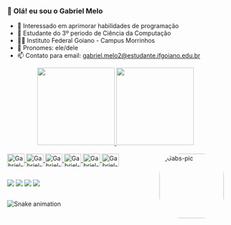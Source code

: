 ### 👋 Olá! eu sou o Gabriel Melo 
- 👀 Interessado em aprimorar habilidades de programação
- 🌱 Estudante do 3º periodo de Ciência da Computação
- 👨‍🎓 Instituto Federal Goiano - Campus Morrinhos
- 🤗 Pronomes: ele/dele
- 📫 Contato para email: gabriel.melo2@estudante.ifgoiano.edu.br


<div align="center">
  <a href="https://github.com/gabrielvmsf">
  <img height="180em" src="https://github-readme-stats.vercel.app/api?username=gabrielvmsf&show_icons=true&theme=synthwave&include_all_commits=true&count_private=true"/>
  <img height="180em" src="https://github-readme-stats.vercel.app/api/top-langs/?username=gabrielvmsf&layout=compact&langs_count=7&theme=synthwave"/>
</div>
  

<div style="display: inline_block"><br>
  <img align="center" alt="Gabriel-Java" height="30" width="40" src="https://cdn.jsdelivr.net/gh/devicons/devicon/icons/java/java-original.svg">
  <img align="center" alt="Gabriel-Python" height="30" width="40" src="https://cdn.jsdelivr.net/gh/devicons/devicon/icons/python/python-original.svg">
  <img align="center" alt="Gabriel-Unity" height="30" width="40" src="https://cdn.jsdelivr.net/gh/devicons/devicon/icons/unity/unity-original.svg">
  <img align="center" alt="Gabriel-C" height="30" width="40" src="https://cdn.jsdelivr.net/gh/devicons/devicon/icons/c/c-original.svg">
  <img align="center" alt="Gabriel-Cpp" height="30" width="40" src="https://cdn.jsdelivr.net/gh/devicons/devicon/icons/cplusplus/cplusplus-original.svg">
  <img align="center" alt="Gabriel-vscode" height="30" width="40" src="https://cdn.jsdelivr.net/gh/devicons/devicon/icons/vscode/vscode-original.svg">

  <img align="right" alt="Gabs-pic" height="150" style="border-radius:50px;" src="https://cdn.discordapp.com/attachments/883513173808914474/975421343686356992/download20220500123206.png">
</div>
  
  ##
  
  <div> 
  <a href="https://www.instagram.com/gabrielvmsf_/" target="_blank"><img src="https://img.shields.io/badge/-Instagram-%23E4405F?style=for-the-badge&logo=instagram&logoColor=white" target="_blank"></a>
  <a href="https://discord.com/users/255763639829659651" target="_blank"><img src="https://img.shields.io/badge/Discord-7289DA?style=for-the-badge&logo=discord&logoColor=white" target="_blank"></a> 
  <a href = "mailto:gabriel.melo2@estudante.ifgoiano.edu.br"><img src="https://img.shields.io/badge/-Gmail-%23333?style=for-the-badge&logo=gmail&logoColor=white" target="_blank"></a>
  <a href="https://www.linkedin.com/in/gabriel-melo-995a38239/" target="_blank"><img src="https://img.shields.io/badge/-LinkedIn-%230077B5?style=for-the-badge&logo=linkedin&logoColor=white" target="_blank"></a> 
 
  ##
    
  ![Snake animation](https://github.com/gabrielvmsf/gabrielvmsf/blob/output/github-contribution-grid-snake.svg)
 
  </div>
 

<!---
gabrielvmsf/gabrielvmsf is a ✨ special ✨ repository because its `README.md` (this file) appears on your GitHub profile.
You can click the Preview link to take a look at your changes.
--->
